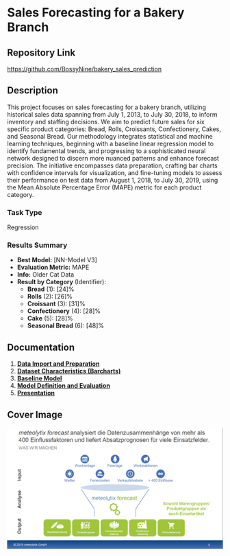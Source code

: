 # Sales Forecasting for a Bakery Branch

## Repository Link

https://github.com/BossyNine/bakery_sales_prediction

## Description

This project focuses on sales forecasting for a bakery branch, utilizing historical sales data spanning from July 1, 2013, to July 30, 2018, to inform inventory and staffing decisions. We aim to predict future sales for six specific product categories: Bread, Rolls, Croissants, Confectionery, Cakes, and Seasonal Bread. Our methodology integrates statistical and machine learning techniques, beginning with a baseline linear regression model to identify fundamental trends, and progressing to a sophisticated neural network designed to discern more nuanced patterns and enhance forecast precision. The initiative encompasses data preparation, crafting bar charts with confidence intervals for visualization, and fine-tuning models to assess their performance on test data from August 1, 2018, to July 30, 2019, using the Mean Absolute Percentage Error (MAPE) metric for each product category.

### Task Type

Regression

### Results Summary

-   **Best Model:** [NN-Model V3]
-   **Evaluation Metric:** MAPE
-   **Info:** Older Cat Data
-   **Result by Category** (Identifier):
    -   **Bread** (1): [24]%
    -   **Rolls** (2): [26]%  
    -   **Croissant** (3): [31]%
    -   **Confectionery** (4): [28]%
    -   **Cake** (5): [28]%
    -   **Seasonal Bread** (6): [48]%

## Documentation

1.  [**Data Import and Preparation**](0_DataPreparation/)
3.  [**Dataset Characteristics (Barcharts)**](1_DatasetCharacteristics/)
4.  [**Baseline Model**](2_BaselineModel/)
5.  [**Model Definition and Evaluation**](3_Model/)
6.  [**Presentation**](4_Presentation/README.md)

## Cover Image

![](CoverImage/cover_image.png)
